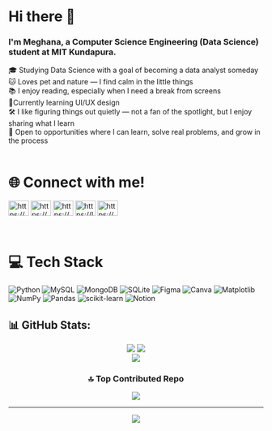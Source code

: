 # Hi there 👋
### I'm Meghana, a Computer Science Engineering (Data Science) student at MIT Kundapura.<br>
🎓 Studying Data Science with a goal of becoming a data analyst someday<br>🐱 Loves pet and nature — I find calm in the little things  <br>📚 I enjoy reading, especially when I need a break from screens  <br>🎨Currently learning UI/UX design    <br>🛠️ I like figuring things out quietly — not a fan of the spotlight, but I enjoy sharing what I learn  <br>🚀 Open to opportunities where I can learn, solve real problems, and grow in the process  <br><br>


# 🌐 Connect with me!
<p align="left">
<a href="https://linkedin.com/in/https://www.linkedin.com/in/meghana-24ab57253/" target="blank"><img align="center" src="https://raw.githubusercontent.com/rahuldkjain/github-profile-readme-generator/master/src/images/icons/Social/linked-in-alt.svg" alt="https://www.linkedin.com/in/meghana-24ab57253/" height="30" width="40" /></a>
<a href="https://kaggle.com/https://www.kaggle.com/meghana3004" target="blank"><img align="center" src="https://raw.githubusercontent.com/rahuldkjain/github-profile-readme-generator/master/src/images/icons/Social/kaggle.svg" alt="https://www.kaggle.com/meghana3004" height="30" width="40" /></a>
<a href="https://www.hackerrank.com/https://www.hackerrank.com/dashboard" target="blank"><img align="center" src="https://raw.githubusercontent.com/rahuldkjain/github-profile-readme-generator/master/src/images/icons/Social/hackerrank.svg" alt="https://www.hackerrank.com/dashboard" height="30" width="40" /></a>
<a href="https://www.leetcode.com/https://leetcode.com/u/meghanaot7/" target="blank"><img align="center" src="https://raw.githubusercontent.com/rahuldkjain/github-profile-readme-generator/master/src/images/icons/Social/leet-code.svg" alt="https://leetcode.com/u/meghanaot7/" height="30" width="40" /></a>
<a href="https://auth.geeksforgeeks.org/user/https://www.geeksforgeeks.org/user/meghanyz8t/?_gl=1*m40qda*_up*mq..*_gs*mq..&gclid=cj0kcqjwss3dbhc3arisaldgyxoy0wmipcmmb90p8nfl8ezwtihdncqd-bkzwg6wmvq_i9v4jcbxrioaan_pealw_wcb" target="blank"><img align="center" src="https://raw.githubusercontent.com/rahuldkjain/github-profile-readme-generator/master/src/images/icons/Social/geeks-for-geeks.svg" alt="https://www.geeksforgeeks.org/user/meghanyz8t/?_gl=1*m40qda*_up*mq..*_gs*mq..&gclid=cj0kcqjwss3dbhc3arisaldgyxoy0wmipcmmb90p8nfl8ezwtihdncqd-bkzwg6wmvq_i9v4jcbxrioaan_pealw_wcb" height="30" width="40" /></a>
</p><br>

# 💻 Tech Stack
![Python](https://img.shields.io/badge/python-3670A0?style=for-the-badge&logo=python&logoColor=ffdd54) ![MySQL](https://img.shields.io/badge/mysql-4479A1.svg?style=for-the-badge&logo=mysql&logoColor=white) ![MongoDB](https://img.shields.io/badge/MongoDB-%234ea94b.svg?style=for-the-badge&logo=mongodb&logoColor=white) ![SQLite](https://img.shields.io/badge/sqlite-%2307405e.svg?style=for-the-badge&logo=sqlite&logoColor=white) ![Figma](https://img.shields.io/badge/figma-%23F24E1E.svg?style=for-the-badge&logo=figma&logoColor=white) ![Canva](https://img.shields.io/badge/Canva-%2300C4CC.svg?style=for-the-badge&logo=Canva&logoColor=white) ![Matplotlib](https://img.shields.io/badge/Matplotlib-%23ffffff.svg?style=for-the-badge&logo=Matplotlib&logoColor=black) ![NumPy](https://img.shields.io/badge/numpy-%23013243.svg?style=for-the-badge&logo=numpy&logoColor=white) ![Pandas](https://img.shields.io/badge/pandas-%23150458.svg?style=for-the-badge&logo=pandas&logoColor=white) ![scikit-learn](https://img.shields.io/badge/scikit--learn-%23F7931E.svg?style=for-the-badge&logo=scikit-learn&logoColor=white) ![Notion](https://img.shields.io/badge/Notion-%23000000.svg?style=for-the-badge&logo=notion&logoColor=white)
## 📊 GitHub Stats:
<div align="center">
  <img src="https://github-readme-stats.vercel.app/api?username=Meghana130613&theme=gruvbox&hide_border=false&include_all_commits=false&count_private=false" />
  <img src="https://nirzak-streak-stats.vercel.app/?user=Meghana130613&theme=gruvbox&hide_border=false" />  
  <br/>
  <img src="https://github-readme-stats.vercel.app/api/top-langs/?username=Meghana130613&theme=gruvbox&hide_border=false&include_all_commits=false&count_private=false&layout=compact" />



### 🔝 Top Contributed Repo
![](https://github-contributor-stats.vercel.app/api?username=Meghana130613&limit=5&theme=onedark&combine_all_yearly_contributions=true)

---
[![](https://visitcount.itsvg.in/api?id=Meghana130613&icon=0&color=3)](https://visitcount.itsvg.in)
</div>

